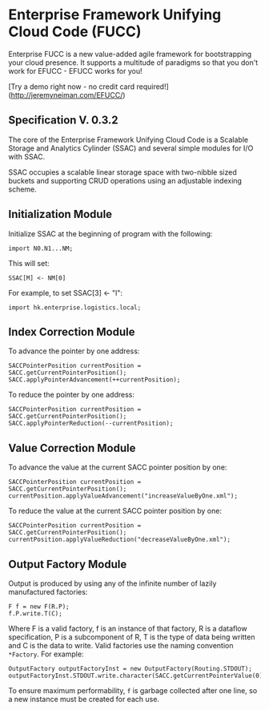 Enterprise Framework Unifying Cloud Code (FUCC)
===============================================

Enterprise FUCC is a new value-added agile framework for bootstrapping your cloud presence.  It supports a multitude of paradigms so that you don't work for EFUCC - EFUCC works for you!

[Try a demo right now - no credit card required!] (http://jeremyneiman.com/EFUCC/)

Specification V. 0.3.2
----------------------

The core of the Enterprise Framework Unifying Cloud Code is a Scalable Storage and Analytics Cylinder (SSAC) and several simple modules for I/O with SSAC.

SSAC occupies a scalable linear storage space with two-nibble sized buckets and supporting CRUD operations using an adjustable indexing scheme.

Initialization Module
---------------------

Initialize SSAC at the beginning of program with the following:

	import N0.N1...NM;
	
This will set:

	SSAC[M] <- NM[0]
	
For example, to set SSAC[3] <- "l":

	import hk.enterprise.logistics.local;
	

Index Correction Module
-----------------------

To advance the pointer by one address:

	SACCPointerPosition currentPosition = SACC.getCurrentPointerPosition();
	SACC.applyPointerAdvancement(++currentPosition);
	
To reduce the pointer by one address:

	SACCPointerPosition currentPosition = SACC.getCurrentPointerPosition();
	SACC.applyPointerReduction(--currentPosition);	
	
	
Value Correction Module
-----------------------

To advance the value at the current SACC pointer position by one:

	SACCPointerPosition currentPosition = SACC.getCurrentPointerPosition();
	currentPosition.applyValueAdvancement("increaseValueByOne.xml");
	
To reduce the value at the current SACC pointer position by one:

	SACCPointerPosition currentPosition = SACC.getCurrentPointerPosition();
	currentPosition.applyValueReduction("decreaseValueByOne.xml");	


Output Factory Module
---------------------

Output is produced by using any of the infinite number of lazily manufactured factories:

	F f = new F(R.P);
	f.P.write.T(C);

Where F is a valid factory, f is an instance of that factory, R is a dataflow specification, P is a subcomponent of R, T is the type of data being written and C is the data to write.  Valid factories use the naming convention `*Factory`. For example:

	OutputFactory outputFactoryInst = new OutputFactory(Routing.STDOUT);
	outputFactoryInst.STDOUT.write.character(SACC.getCurrentPointerValue(0));
	
To ensure maximum performability, `f` is garbage collected after one line, so a new instance must be created for each use.
	
